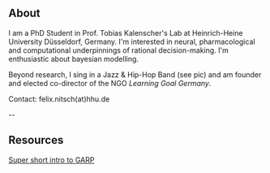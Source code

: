 ## About

I am a PhD Student in Prof. Tobias Kalenscher's Lab at Heinrich-Heine University Düsseldorf, Germany. I'm interested in neural, pharmacological and computational underpinnings of rational decision-making. I'm enthusiastic about bayesian modelling. 

Beyond research, I sing in a Jazz & Hip-Hop Band (see pic) and am founder and elected co-director of the NGO *Learning Goal Germany*.

Contact: felix.nitsch(at)hhu.de

--

## Resources

<a href="/files/pdf/2019-09-10-RevPref-Basics.pdf">Super short intro to GARP</a>
